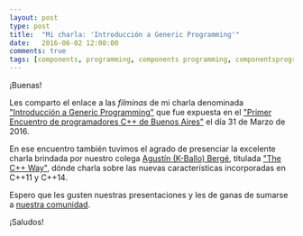 ```yaml
---
layout: post
type: post
title:  "Mi charla: 'Introducción a Generic Programming'"
date:   2016-06-02 12:00:00
comments: true
tags: [components, programming, components programming, componentsprogramming, stepanov, knuth, stroustrup, generic, genericprogramming, generic programming, genericity, concepts, math, mathematics, elements, eop, contracts, performance, c++, cpp, c, java, dotnet, c#, csharp, python, ruby, javascript, haskell, dlang, rust, golang, eiffel, templates, metaprogramming, book, fmgp]
---
```


¡Buenas!

Les comparto el enlace a las *filminas* de mi charla denominada ["Introducción a Generic Programming"](http://prezi.com/fxhtgwvubb10/?utm_campaign=share&utm_medium=copy&rc=ex0share) que fue expuesta en el ["Primer Encuentro de programadores C++ de Buenos Aires"](http://www.meetup.com/cpp-ba/events/228427233/) el día 31 de Marzo de 2016.

En ese encuentro también tuvimos el agrado de presenciar la excelente charla brindada por nuestro colega [Agustín (K-Ballo) Bergé](talesofcpp.fusionfenix.com), titulada ["The C++ Way"](https://drive.google.com/open?id=0B1jygKCWf7aSQWt2NGlhTGtUdFM0VUVBQnU2SlQyNDQ1Z213), dónde charla sobre las nuevas características incorporadas en C++11 y C++14.

Espero que les gusten nuestras presentaciones y les de ganas de sumarse a [nuestra comunidad](www.meetup.com/cpp-ba/).

¡Saludos!

